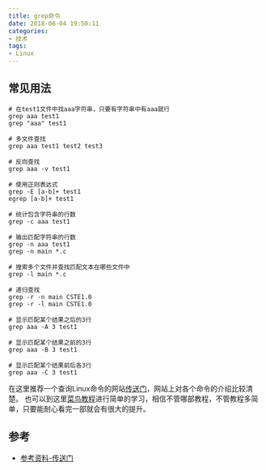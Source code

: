 ```yaml
---
title: grep命令
date: 2018-06-04 19:50:11
categories:
- 技术
tags:
- Linux
---
```


## 常见用法
```
# 在test1文件中找aaa字符串，只要有字符串中有aaa就行
grep aaa test1
grep "aaa" test1

# 多文件查找
grep aaa test1 test2 test3

# 反向查找
grep aaa -v test1

# 使用正则表达式
grep -E [a-b]+ test1
egrep [a-b]+ test1

# 统计包含字符串的行数
grep -c aaa test1

# 输出匹配字符串的行数
grep -n aaa test1
grep -n main *.c

# 搜索多个文件并查找匹配文本在哪些文件中
grep -l main *.c

# 递归查找
grep -r -n main CSTE1.0
grep -r -l main CSTE1.0

# 显示匹配某个结果之后的3行
grep aaa -A 3 test1

# 显示匹配某个结果之前的3行
grep aaa -B 3 test1

# 显示匹配某个结果前后各3行
grep aaa -C 3 test1
```

在这里推荐一个查询Linux命令的网站[传送门](http://man.linuxde.net/)，网站上对各个命令的介绍比较清楚。
也可以到这里[菜鸟教程](http://www.runoob.com/linux/linux-tutorial.html)进行简单的学习，相信不管哪部教程，不管教程多简单，只要能耐心看完一部就会有很大的提升。

## 参考

- [参考资料-传送门](http://man.linuxde.net/grep)


